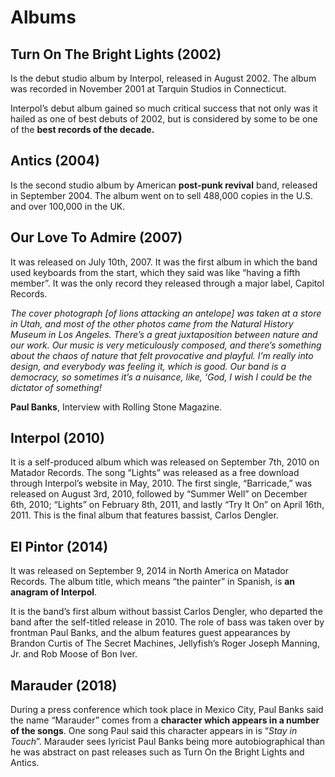 # Albums 

## Turn On The Bright Lights (2002)
Is the debut studio album by Interpol, released in August 2002. The album was recorded in November 2001 at Tarquin Studios in Connecticut.

Interpol’s debut album gained so much critical success that not only was it hailed as one of best debuts of 2002, but is considered by some to be one of the **best records of the decade.**

## Antics (2004)
Is the second studio album by American **post-punk revival** band, released in September 2004. The album went on to sell 488,000 copies in the U.S. and over 100,000 in the UK.

## Our Love To Admire (2007)
It was released on July 10th, 2007. It was the first album in which the band used keyboards from the start, which they said was like “having a fifth member”. It was the only record they released through a major label, Capitol Records.

*The cover photograph [of lions attacking an antelope] was taken at a store in Utah, and most of the other photos came from the Natural History Museum in Los Angeles. There’s a great juxtaposition between nature and our work. Our music is very meticulously composed, and there’s something about the chaos of nature that felt provocative and playful. I’m really into design, and everybody was feeling it, which is good. Our band is a democracy, so sometimes it’s a nuisance, like, ‘God, I wish I could be the dictator of something!*

**Paul Banks**, Interview with Rolling Stone Magazine.

## Interpol (2010)
It is a self-produced album which was released on September 7th, 2010 on Matador Records. The song “Lights” was released as a free download through Interpol’s website in May, 2010. The first single, “Barricade,” was released on August 3rd, 2010, followed by “Summer Well” on December 6th, 2010; “Lights” on February 8th, 2011, and lastly “Try It On” on April 16th, 2011. This is the final album that features bassist, Carlos Dengler.

## El Pintor (2014)
It was released on September 9, 2014 in North America on Matador Records. The album title, which means “the painter” in Spanish, is **an anagram of Interpol**.

It is the band’s first album without bassist Carlos Dengler, who departed the band after the self-titled release in 2010. The role of bass was taken over by frontman Paul Banks, and the album features guest appearances by Brandon Curtis of The Secret Machines, Jellyfish’s Roger Joseph Manning, Jr. and Rob Moose of Bon Iver.

## Marauder (2018)
During a press conference which took place in Mexico City, Paul Banks said the name “Marauder” comes from a **character which appears in a number of the songs**. One song Paul said this character appears in is “*Stay in Touch*”. Marauder sees lyricist Paul Banks being more autobiographical than he was abstract on past releases such as Turn On the Bright Lights and Antics.
